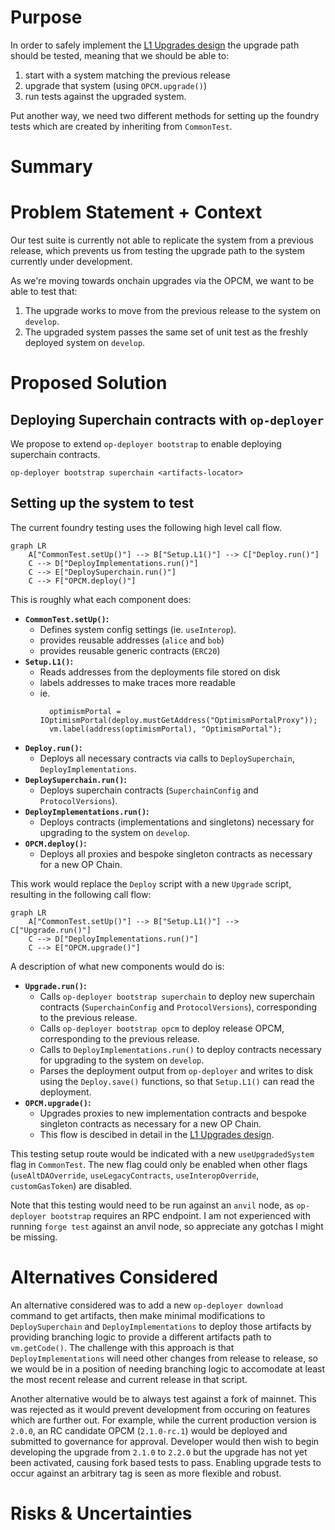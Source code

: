 # Purpose

In order to safely implement the [L1 Upgrades design](../protocol/l1-upgrades.md)
the upgrade path should be tested, meaning that we should be able to:

1. start with a system matching the previous release
2. upgrade that system (using `OPCM.upgrade()`)
3. run tests against the upgraded system.

Put another way, we need two different methods for setting up the foundry tests which are
created by inheriting from `CommonTest`.

# Summary

<!-- Most (if not all) documents should have a summary.
While the length will likely be proportional to the length of the full document,
the summary should be as succinct as possible. -->

# Problem Statement + Context

Our test suite is currently not able to replicate the system from a previous release, which
prevents us from testing the upgrade path to the system currently under development.

As we're moving towards onchain upgrades via the OPCM, we want to be able to test that:

1. The upgrade works to move from the previous release to the system on `develop`.
2. The upgraded system passes the same set of unit test as the freshly deployed system on `develop`.

# Proposed Solution

## Deploying Superchain contracts with `op-deployer`

We propose to extend `op-deployer bootstrap` to enable deploying superchain contracts.

```shell
op-deployer bootstrap superchain <artifacts-locator>
```

## Setting up the system to test

The current foundry testing uses the following high level call flow.

```mermaid
graph LR
    A["CommonTest.setUp()"] --> B["Setup.L1()"] --> C["Deploy.run()"]
    C --> D["DeployImplementations.run()"]
    C --> E["DeploySuperchain.run()"]
    C --> F["OPCM.deploy()"]
```

This is roughly what each component does:

- **`CommonTest.setUp()`:**
  - Defines system config settings (ie. `useInterop`).
  - provides reusable addresses (`alice` and `bob`)
  - provides reusable generic contracts (`ERC20`)
- **`Setup.L1()`:**
  - Reads addresses from the deployments file stored on disk
  - labels addresses to make traces more readable
  - ie.
    ```solidity
      optimismPortal = IOptimismPortal(deploy.mustGetAddress("OptimismPortalProxy"));
      vm.label(address(optimismPortal), "OptimismPortal");
    ```
- **`Deploy.run()`:**
  - Deploys all necessary contracts via calls to `DeploySuperchain`, `DeployImplementations`.
- **`DeploySuperchain.run()`:**
  - Deploys superchain contracts (`SuperchainConfig` and `ProtocolVersions`).
- **`DeployImplementations.run()`:**
  - Deploys contracts (implementations and singletons) necessary for upgrading to the system on
    `develop`.
- **`OPCM.deploy()`:**
  - Deploys all proxies and bespoke singleton contracts as necessary for a new OP Chain.

This work would replace the `Deploy` script with a new `Upgrade` script, resulting in the following
call flow:

```mermaid
graph LR
    A["CommonTest.setUp()"] --> B["Setup.L1()"] -->  C["Upgrade.run()"]
    C --> D["DeployImplementations.run()"]
    C --> E["OPCM.upgrade()"]
```

A description of what new components would do is:

- **`Upgrade.run()`:**
  - Calls `op-deployer bootstrap superchain` to deploy new superchain contracts (`SuperchainConfig`
    and `ProtocolVersions`), corresponding to the previous release.
  - Calls `op-deployer bootstrap opcm` to deploy release OPCM, corresponding to the previous release.
  - Calls to `DeployImplementations.run()` to deploy contracts necessary for upgrading to the system on `develop`.
  - Parses the deployment output from `op-deployer` and writes to disk using the `Deploy.save()`
    functions, so that `Setup.L1()` can read the deployment.
- **`OPCM.upgrade()`:**
  - Upgrades proxies to new implementation contracts and bespoke singleton contracts as necessary for a new OP Chain.
  - This flow is descibed in detail in the [L1 Upgrades design](../protocol/l1-upgrades.md#release-process).

This testing setup route would be indicated with a new `useUpgradedSystem` flag in `CommonTest`. The
new flag could only be enabled when other flags (`useAltDAOverride`, `useLegacyContracts`,
`useInteropOverride`, `customGasToken`) are disabled.

Note that this testing would need to be run against an `anvil` node, as `op-deployer bootstrap`
requires an RPC endpoint. I am not experienced with running `forge test` against an anvil node,
so appreciate any gotchas I might be missing.

# Alternatives Considered

An alternative considered was to add a new `op-deployer download` command to get artifacts, then
make minimal modifications to `DeploySuperchain` and `DeployImplementations` to deploy those
artifacts by providing branching logic to provide a different artifacts path to `vm.getCode()`.
The challenge with this approach is that `DeployImplementations` will need other changes from
release to release, so we would be in a position of needing branching logic to accomodate
at least the most recent release and current release in that script.

Another alternative would be to always test against a fork of mainnet. This was
rejected as it would prevent development from occuring on features which are
further out. For example, while the current production version is `2.0.0`, an RC
candidate OPCM (`2.1.0-rc.1`) would be deployed and submitted to governance for
approval. Developer would then wish to begin developing the upgrade from
`2.1.0` to `2.2.0` but the upgrade has not yet been activated, causing fork
based tests to pass. Enabling upgrade tests to occur against an arbitrary tag
is seen as more flexible and robust.

# Risks & Uncertainties

<!-- An overview of what could go wrong.
Also any open questions that need more work to resolve. -->
